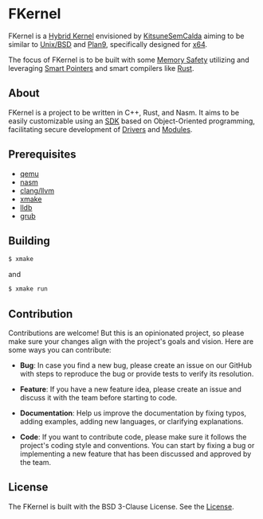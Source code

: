 # FKernel 

FKernel is a [Hybrid Kernel](https://en.wikipedia.org/wiki/N%C3%BAcleo_h%C3%ADbrido) envisioned by [KitsuneSemCalda](https://github.com/KitsuneSemCalda) aiming to be similar to [Unix/BSD](https://en.wikipedia.org/wiki/Berkeley_Software_Distribution) and [Plan9](https://en.wikipedia.org/wiki/Plan_9_from_Bell_Labs), specifically designed for [x64](https://en.wikipedia.org/wiki/X86-64).

The focus of FKernel is to be built with some [Memory Safety](https://en.wikipedia.org/wiki/Memory_safety) utilizing and leveraging [Smart Pointers](https://en.wikipedia.org/wiki/Smart_pointer) and smart compilers like [Rust](https://en.wikipedia.org/wiki/Rust_(programming_language)).

## About

FKernel is a project to be written in C++, Rust, and Nasm. It aims to be easily customizable using an [SDK](https://en.wikipedia.org/wiki/Software_development_kit) based on Object-Oriented programming, facilitating secure development of [Drivers](https://en.wikipedia.org/wiki/Driver_(software)) and [Modules](https://en.wikipedia.org/wiki/Loadable_kernel_module).


## Prerequisites

- [qemu](https://www.qemu.org/)
- [nasm](https://www.nasm.us/)
- [clang/llvm](https://llvm.org/)
- [xmake](https://xmake.io/)
- [lldb](https://lldb.llvm.org/)
- [grub](https://www.gnu.org/software/grub/)


## Building

```bash
$ xmake
```
and 
```bash
$ xmake run
```




## Contribution

Contributions are welcome! But this is an opinionated project, so please make sure your changes align with the project's goals and vision. Here are some ways you can contribute:

- **Bug**: In case you find a new bug, please create an issue on our GitHub with steps to reproduce the bug or provide tests to verify its resolution.

- **Feature**: If you have a new feature idea, please create an issue and discuss it with the team before starting to code.

- **Documentation**: Help us improve the documentation by fixing typos, adding examples, adding new languages, or clarifying explanations.

- **Code**: If you want to contribute code, please make sure it follows the project's coding style and conventions. You can start by fixing a bug or implementing a new feature that has been discussed and approved by the team.

## License

The FKernel is built with the BSD 3-Clause License. See the [License](http://github.com/FoxBSD/FKernel/blob/main/LICENSE).
